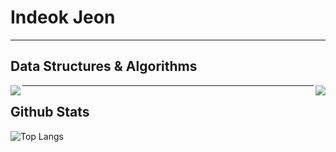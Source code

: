 # Indeok Jeon
----
<!--
**indeokiya/indeokiya** is a ✨ _special_ ✨ repository because its `README.md` (this file) appears on your GitHub profile.

Here are some ideas to get you started:

- 🔭 I’m currently working on ...
- 🌱 I’m currently learning ...
- 👯 I’m looking to collaborate on ...
- 🤔 I’m looking for help with ...
- 💬 Ask me about ...
- 📫 How to reach me: ...
- 😄 Pronouns: ...
- ⚡ Fun fact: ...
-->

## Data Structures & Algorithms
<a href="https://leetcode.com/indeokiya"><img align="left" src="https://leetcard.jacoblin.cool/indeokiya?ext=activity"/></a>
<a href="https://solved.ac/indeokiya"><img align="right" src="http://mazassumnida.wtf/api/v2/generate_badge?boj=indeokiya&theme=dark"/></a>


----
## Github Stats
![Top Langs](https://github-readme-stats.vercel.app/api/top-langs/?username=indeokiya&layout=compact&theme=dark)
